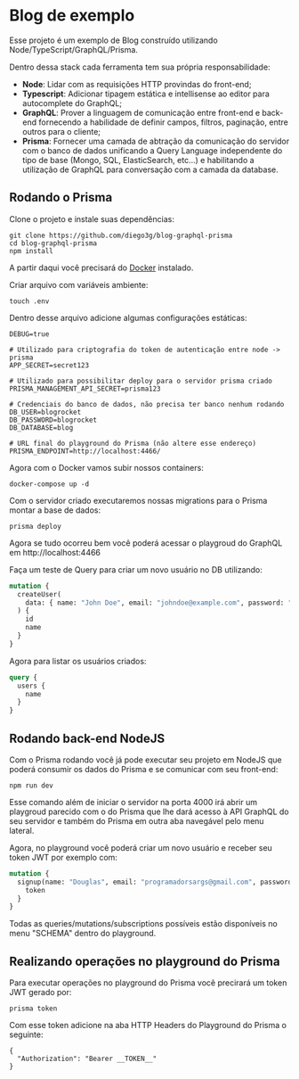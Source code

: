 # Blog de exemplo

Esse projeto é um exemplo de Blog construído utilizando Node/TypeScript/GraphQL/Prisma.

Dentro dessa stack cada ferramenta tem sua própria responsabilidade:

- **Node**: Lidar com as requisições HTTP provindas do front-end;
- **Typescript**: Adicionar tipagem estática e intellisense ao editor para autocomplete do GraphQL;
- **GraphQL**: Prover a linguagem de comunicação entre front-end e back-end fornecendo a habilidade de definir campos, filtros, paginação, entre outros para o cliente;
- **Prisma**: Fornecer uma camada de abtração da comunicação do servidor com o banco de dados unificando a Query Language independente do tipo de base (Mongo, SQL, ElasticSearch, etc...) e habilitando a utilização de GraphQL para conversação com a camada da database.

## Rodando o Prisma

Clone o projeto e instale suas dependências:

```
git clone https://github.com/diego3g/blog-graphql-prisma
cd blog-graphql-prisma
npm install
```

A partir daqui você precisará do [Docker](https://www.docker.com/) instalado.

Criar arquivo com variáveis ambiente:

```
touch .env
```

Dentro desse arquivo adicione algumas configurações estáticas:

```
DEBUG=true

# Utilizado para criptografia do token de autenticação entre node -> prisma
APP_SECRET=secret123

# Utilizado para possibilitar deploy para o servidor prisma criado
PRISMA_MANAGEMENT_API_SECRET=prisma123

# Credenciais do banco de dados, não precisa ter banco nenhum rodando
DB_USER=blogrocket
DB_PASSWORD=blogrocket
DB_DATABASE=blog

# URL final do playground do Prisma (não altere esse endereço)
PRISMA_ENDPOINT=http://localhost:4466/
```

Agora com o Docker vamos subir nossos containers:

```
docker-compose up -d
```

Com o servidor criado executaremos nossas migrations para o Prisma montar a base de dados:

```
prisma deploy
```

Agora se tudo ocorreu bem você poderá acessar o playgroud do GraphQL em http://localhost:4466

Faça um teste de Query para criar um novo usuário no DB utilizando:

```graphql
mutation {
  createUser(
    data: { name: "John Doe", email: "johndoe@example.com", password: "123456" }
  ) {
    id
    name
  }
}
```

Agora para listar os usuários criados:

```graphql
query {
  users {
    name
  }
}
```

## Rodando back-end NodeJS

Com o Prisma rodando você já pode executar seu projeto em NodeJS que poderá consumir os dados do Prisma e se comunicar com seu front-end:

```
npm run dev
```

Esse comando além de iniciar o servidor na porta 4000 irá abrir um playgroud parecido com o do Prisma que lhe dará acesso à API GraphQL do seu servidor e também do Prisma em outra aba navegável pelo menu lateral.

Agora, no playground você poderá criar um novo usuário e receber seu token JWT por exemplo com:

```graphql
mutation {
  signup(name: "Douglas", email: "programadorsargs@gmail.com", password: "123456") {
    token
  }
}
```

Todas as queries/mutations/subscriptions possíveis estão disponíveis no menu "SCHEMA" dentro do playground.

## Realizando operações no playground do Prisma

Para executar operações no playground do Prisma você precirará um token JWT gerado por:

```
prisma token
```

Com esse token adicione na aba HTTP Headers do Playground do Prisma o seguinte:

```
{
  "Authorization": "Bearer __TOKEN__"
}
```
